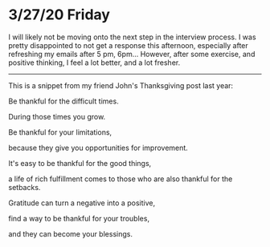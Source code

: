 # 3/27/20 Friday

I will likely not be moving onto the next step in the interview process. I was pretty disappointed to not get a response this afternoon, especially after refreshing my emails after 5 pm, 6pm... However, after some exercise, and positive thinking, I feel a lot better, and a lot fresher. 

---

This is a snippet from my friend John's Thanksgiving post last year: 

Be thankful for the difficult times.

During those times you grow.

Be thankful for your limitations,

because they give you opportunities for improvement.

It's easy to be thankful for the good things, 

a life of rich fulfillment comes to those who are also thankful for the setbacks.

Gratitude can turn a negative into a positive,

find a way to be thankful for your troubles,

and they can become your blessings.


